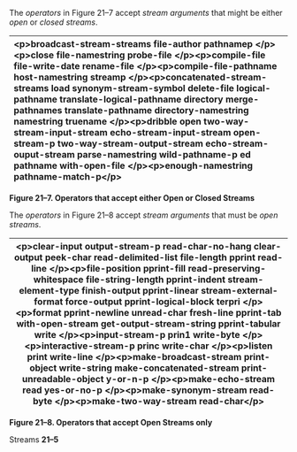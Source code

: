 

 The *operators* in Figure 21–7 accept *stream arguments* that might be either *open* or *closed streams*. 

|\<p\>**broadcast-stream-streams file-author pathnamep** \</p\>\<p\>**close file-namestring probe-file** \</p\>\<p\>**compile-file file-write-date rename-file** \</p\>\<p\>**compile-file-pathname host-namestring streamp** \</p\>\<p\>**concatenated-stream-streams load synonym-stream-symbol delete-file logical-pathname translate-logical-pathname directory merge-pathnames translate-pathname directory-namestring namestring truename** \</p\>\<p\>**dribble open two-way-stream-input-stream echo-stream-input-stream open-stream-p two-way-stream-output-stream echo-stream-ouput-stream parse-namestring wild-pathname-p ed pathname with-open-file** \</p\>\<p\>**enough-namestring pathname-match-p**\</p\>|
| :- |


**Figure 21–7. Operators that accept either Open or Closed Streams** 

The *operators* in Figure 21–8 accept *stream arguments* that must be *open streams*. 

|\<p\>**clear-input output-stream-p read-char-no-hang clear-output peek-char read-delimited-list file-length pprint read-line** \</p\>\<p\>**file-position pprint-fill read-preserving-whitespace file-string-length pprint-indent stream-element-type finish-output pprint-linear stream-external-format force-output pprint-logical-block terpri** \</p\>\<p\>**format pprint-newline unread-char fresh-line pprint-tab with-open-stream get-output-stream-string pprint-tabular write** \</p\>\<p\>**input-stream-p prin1 write-byte** \</p\>\<p\>**interactive-stream-p princ write-char** \</p\>\<p\>**listen print write-line** \</p\>\<p\>**make-broadcast-stream print-object write-string make-concatenated-stream print-unreadable-object y-or-n-p** \</p\>\<p\>**make-echo-stream read yes-or-no-p** \</p\>\<p\>**make-synonym-stream read-byte** \</p\>\<p\>**make-two-way-stream read-char**\</p\>|
| - |


**Figure 21–8. Operators that accept Open Streams only** 

Streams **21–5**

 

 

